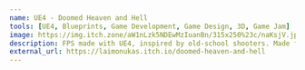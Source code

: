 ```yaml
---
name: UE4 - Doomed Heaven and Hell
tools: [UE4, Blueprints, Game Development, Game Design, 3D, Game Jam]
image: https://img.itch.zone/aW1nLzk5NDEwMzIuanBn/315x250%23c/naKsjV.jpg
description: FPS made with UE4, inspired by old-school shooters. Made for Unreal MagaJam 2022.
external_url: https://laimonukas.itch.io/doomed-heaven-and-hell
---
```





